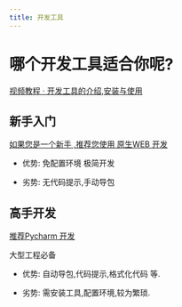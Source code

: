 ```yaml
---
title: 开发工具
---
```


# 哪个开发工具适合你呢?

[视频教程 · 开发工具的介绍,安装与使用](https://www.bilibili.com/video/BV1sc411R7yb)

## 新手入门

[如果您是一个新手 ,推荐您使用 原生WEB 开发](./webide.md)

- 优势: 免配置环境 极简开发

- 劣势: 无代码提示,手动导包


## 高手开发

[推荐Pycharm 开发](./pycharm.md)

大型工程必备

- 优势: 自动导包,代码提示,格式化代码 等.

- 劣势: 需安装工具,配置环境,较为繁琐.


